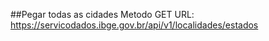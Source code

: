 ##Pegar todas as cidades
Metodo GET
URL: 
https://servicodados.ibge.gov.br/api/v1/localidades/estados
